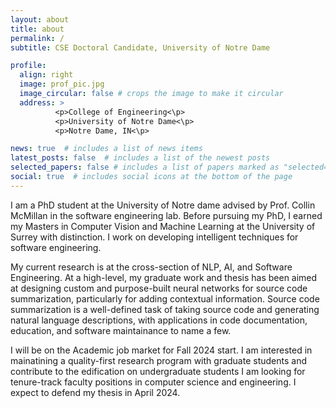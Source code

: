 ```yaml
---
layout: about
title: about
permalink: /
subtitle: CSE Doctoral Candidate, University of Notre Dame

profile:
  align: right
  image: prof_pic.jpg
  image_circular: false # crops the image to make it circular
  address: >
          <p>College of Engineering<\p>
          <p>University of Notre Dame<\p>
          <p>Notre Dame, IN<\p>

news: true  # includes a list of news items
latest_posts: false  # includes a list of the newest posts
selected_papers: false # includes a list of papers marked as "selected={true}"
social: true  # includes social icons at the bottom of the page
---
```


I am a PhD student at the University of Notre dame advised by Prof. Collin McMillan in the software engineering lab.  Before pursuing my PhD, I earned my Masters in Computer Vision and Machine Learning at the University of Surrey with distinction. I work on developing intelligent techniques for software engineering. 


My current research is at the cross-section of NLP,  AI,  and Software Engineering. At a high-level, my graduate work and thesis has been aimed at designing custom and purpose-built neural networks for source code summarization, particularly for adding contextual information. Source code summarization is a well-defined task of taking source code and generating natural language descriptions, with applications in code documentation, education, and software maintainance to name a few. 


I will be on the Academic job market for Fall 2024 start. I am interested in mainatining a quality-first research program with graduate students and contribute to the edification on undergraduate students I am looking for tenure-track faculty positions in computer science and engineering. I expect to defend my thesis in April 2024.
